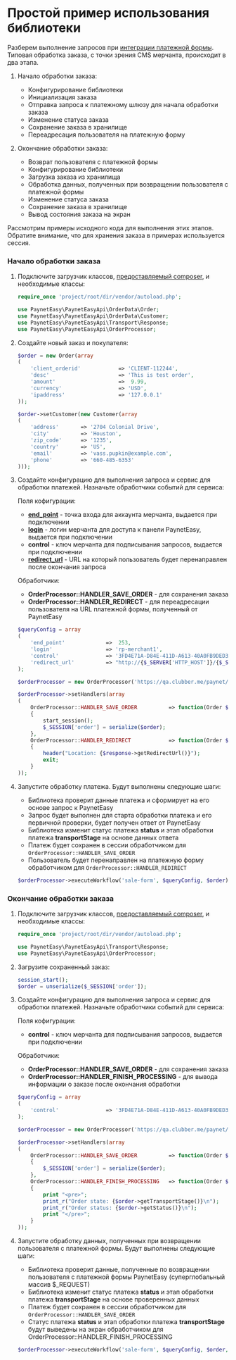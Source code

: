 # Простой пример использования библиотеки

Разберем выполнение запросов при [интеграции платежной формы](http://wiki.payneteasy.com/index.php/PnE:Payment_Form_integration). Типовая обработка заказа, с точки зрения CMS мерчанта, происходит в два этапа.

1. Начало обработки заказа:
    * Конфигурирование библиотеки
    * Инициализация заказа
    * Отправка запроса к платежному шлюзу для начала обработки заказа
    * Изменение статуса заказа
    * Сохранение заказа в хранилище
    * Переадресация пользователя на платежную форму

2. Окончание обработки заказа:
    * Возврат пользователя с платежной формы
    * Конфигурирование библиотеки
    * Загрузка заказа из хранилища
    * Обработка данных, полученных при возвращении пользователя с платежной формы
    * Изменение статуса заказа
    * Сохранение заказа в хранилище
    * Вывод состояния заказа на экран

Рассмотрим примеры исходного кода для выполнения этих этапов. Обратите внимание, что для хранения заказа в примерах используется сессия.

### Начало обработки заказа

1. Подключите загрузчик классов, [предоставляемый composer](http://getcomposer.org/doc/01-basic-usage.md#autoloading), и необходимые классы:

    ```php
    require_once 'project/root/dir/vendor/autoload.php';

    use PaynetEasy\PaynetEasyApi\OrderData\Order;
    use PaynetEasy\PaynetEasyApi\OrderData\Customer;
    use PaynetEasy\PaynetEasyApi\Transport\Response;
    use PaynetEasy\PaynetEasyApi\OrderProcessor;
    ```
2. Создайте новый заказ и покупателя:

    ```php
    $order = new Order(array
    (
        'client_orderid'            => 'CLIENT-112244',
        'desc'                      => 'This is test order',
        'amount'                    =>  9.99,
        'currency'                  => 'USD',
        'ipaddress'                 => '127.0.0.1'
    ));

    $order->setCustomer(new Customer(array
    (
        'address'       => '2704 Colonial Drive',
        'city'          => 'Houston',
        'zip_code'      => '1235',
        'country'       => 'US',
        'email'         => 'vass.pupkin@example.com',
        'phone'         => '660-485-6353'
    )));
    ```
3. Создайте конфигурацию для выполнения запроса и сервис для обработки платежей. Назначьте обработчики событий для сервиса:

    Поля кофигурации:
    * **[end_point](http://wiki.payneteasy.com/index.php/PnE:Introduction#Endpoint)** - точка входа для аккаунта мерчанта, выдается при подключении
    * **[login](http://wiki.payneteasy.com/index.php/PnE:Introduction#PaynetEasy_Users)** - логин мерчанта для доступа к панели PaynetEasy, выдается при подключении
    * **control** - ключ мерчанта для подписывания запросов, выдается при подключении
    * **[redirect_url](http://wiki.payneteasy.com/index.php/PnE:Payment_Form_integration#Payment_Form_final_redirect)** - URL на который пользователь будет перенаправлен после окончания запроса

    Обработчики:
    * **OrderProcessor::HANDLER_SAVE_ORDER** - для сохранения заказа
    * **OrderProcessor::HANDLER_REDIRECT** - для переадресации пользователя на URL платежной формы, полученный от PaynetEasy

    ```php
    $queryConfig = array
    (
        'end_point'             =>  253,
        'login'                 => 'rp-merchant1',
        'control'               => '3FD4E71A-D84E-411D-A613-40A0FB9DED3A',
        'redirect_url'          => "http://{$_SERVER['HTTP_HOST']}/{$_SERVER['REQUEST_URI']}"
    );

    $orderProcessor = new OrderProcessor('https://qa.clubber.me/paynet/api/v2/');

    $orderProcessor->setHandlers(array
    (
        OrderProcessor::HANDLER_SAVE_ORDER          => function(Order $order)
        {
            start_session();
            $_SESSION['order'] = serialize($order);
        },
        OrderProcessor::HANDLER_REDIRECT            => function(Order $order, Response $response)
        {
            header("Location: {$response->getRedirectUrl()}");
            exit;
        }
    ));
    ```

4. Запустите обработку платежа. Будут выполнены следующие шаги:
    * Библиотека проверит данные платежа и сформирует на его основе запрос к PaynetEasy
    * Запрос будет выполнен для старта обработки платежа и его первичной проверки, будет получен ответ от PaynetEasy
    * Библиотека изменит статус платежа **status** и этап обработки платежа **transportStage** на основе данных ответа
    * Платеж будет сохранен в сессии обработчиком для `OrderProcessor::HANDLER_SAVE_ORDER`
    * Пользователь будет перенаправлен на платежную форму обработчиком для `OrderProcessor::HANDLER_REDIRECT`

    ```php
    $orderProcessor->executeWorkflow('sale-form', $queryConfig, $order);
    ```
### Окончание обработки заказа

1. Подключите загрузчик классов, [предоставляемый composer](http://getcomposer.org/doc/01-basic-usage.md#autoloading), и необходимые классы:

    ```php
    require_once 'project/root/dir/vendor/autoload.php';

    use PaynetEasy\PaynetEasyApi\Transport\Response;
    use PaynetEasy\PaynetEasyApi\OrderProcessor;
    ```
2. Загрузите сохраненный заказ:

    ```php
    session_start();
    $order = unserialize($_SESSION['order']);
    ```
3. Создайте конфигурацию для выполнения запроса и сервис для обработки платежей. Назначьте обработчики событий для сервиса:

    Поля кофигурации:
    * **control** - ключ мерчанта для подписывания запросов, выдается при подключении

    Обработчики:
    * **OrderProcessor::HANDLER_SAVE_ORDER** - для сохранения заказа
    * **OrderProcessor::HANDLER_FINISH_PROCESSING** - для вывода информации о заказе после окончания обработки

    ```php
    $queryConfig = array
    (
        'control'               => '3FD4E71A-D84E-411D-A613-40A0FB9DED3A',
    );

    $orderProcessor = new OrderProcessor('https://qa.clubber.me/paynet/api/v2/');

    $orderProcessor->setHandlers(array
    (
        OrderProcessor::HANDLER_SAVE_ORDER          => function(Order $order)
        {
            $_SESSION['order'] = serialize($order);
        },
        OrderProcessor::HANDLER_FINISH_PROCESSING   => function(Order $order)
        {
            print "<pre>";
            print_r("Order state: {$order->getTransportStage()}\n");
            print_r("Order status: {$order->getStatus()}\n");
            print "</pre>";
        }
    ));
    ```
5. Запустите обработку данных, полученных при возвращении пользователя с платежной формы. Будут выполнены следующие шаги:
    * Библиотека проверит данные, полученные по возвращении пользователя с платежной формы PaynetEasy (суперглобальный массив $_REQUEST)
    * Библиотека изменит статус платежа **status** и этап обработки платежа **transportStage** на основе проверенных данных
    * Платеж будет сохранен в сессии обработчиком для `OrderProcessor::HANDLER_SAVE_ORDER`
    * Статус платежа **status** и этап обработки платежа **transportStage** будут выведены на экран обработчиком для OrderProcessor::HANDLER_FINISH_PROCESSING

    ```php
    $orderProcessor->executeWorkflow('sale-form', $queryConfig, $order, $_REQUEST);
    ```